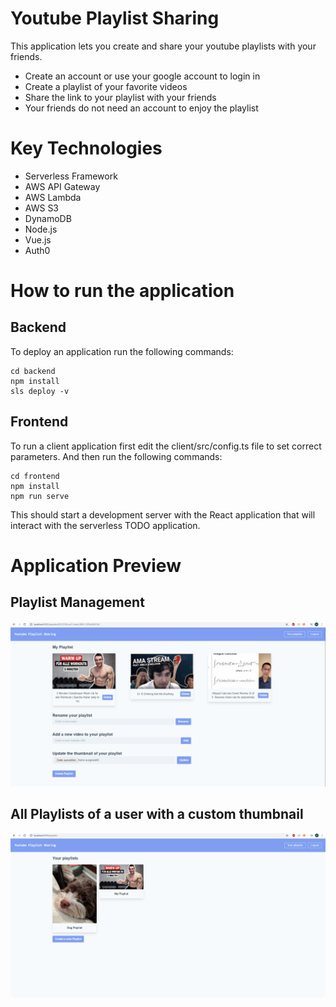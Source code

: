 # Youtube Playlist Sharing

This application lets you create and share your youtube playlists with your friends.

- Create an account or use your google account to login in
- Create a playlist of your favorite videos
- Share the link to your playlist with your friends
- Your friends do not need an account to enjoy the playlist

# Key Technologies
- Serverless Framework
- AWS API Gateway
- AWS Lambda
- AWS S3
- DynamoDB
- Node.js
- Vue.js
- Auth0

# How to run the application
## Backend
To deploy an application run the following commands:

```
cd backend
npm install
sls deploy -v
```

## Frontend
To run a client application first edit the client/src/config.ts file to set correct parameters. And then run the following commands:

```
cd frontend
npm install
npm run serve
```

This should start a development server with the React application that will interact with the serverless TODO application.

# Application Preview

## Playlist Management
![Playlist Management Example](https://github.com/MSkrzypietz/youtube-playlist-sharing/blob/master/images/PlaylistManagement.PNG)

## All Playlists of a user with a custom thumbnail
![User Playlists Example](https://github.com/MSkrzypietz/youtube-playlist-sharing/blob/master/images/UserPlaylists.PNG)
